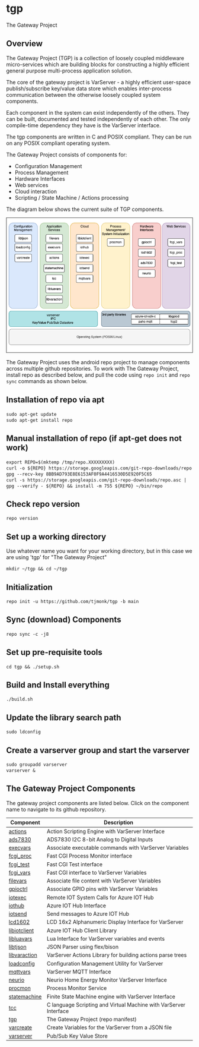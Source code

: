# tgp
The Gateway Project

## Overview

The Gateway Project (TGP) is a collection of loosely coupled middleware
micro-services which are building blocks for constructing a highly efficient
general purpose multi-process application solution.

The core of the gateway project is VarServer - a highly efficient
user-space publish/subscribe key/value data store which enables inter-process
communication between the otherwise loosely coupled system components.

Each component in the system can exist independently of the others. They
can be built, documented and tested independently of each other.  The only
compile-time dependency they have is the VarServer interface.

The tgp components are written in C and POSIX compliant.  They can be run
on any POSIX compliant operating system.

The Gateway Project consists of components for:

- Configuration Management
- Process Management
- Hardware Interfaces
- Web services
- Cloud interaction
- Scripting / State Machine / Actions processing

The diagram below shows the current suite of TGP components.

![tgp-components](tgp-components.png)

The Gateway Project uses the android repo project to manage
components across multiple github repositories.  To work with The
Gateway Project, install repo as described below, and pull the
code using `repo init` and `repo sync` commands as shown below.

## Installation of repo via apt

```
sudo apt-get update
sudo apt-get install repo
```

## Manual installation of repo (if apt-get does not work)

```
export REPO=$(mktemp /tmp/repo.XXXXXXXXX)
curl -o ${REPO} https://storage.googleapis.com/git-repo-downloads/repo
gpg --recv-key 8BB9AD793E8E6153AF0F9A4416530D5E920F5C65
curl -s https://storage.googleapis.com/git-repo-downloads/repo.asc | gpg --verify - ${REPO} && install -m 755 ${REPO} ~/bin/repo
```

## Check repo version

```
repo version
```

## Set up a working directory

Use whatever name you want for your working directory, but in this case
we are using 'tgp' for "The Gateway Project"

```
mkdir ~/tgp && cd ~/tgp
```

## Initialization

```
repo init -u https://github.com/tjmonk/tgp -b main
```

## Sync (download) Components

```
repo sync -c -j8
```

## Set up pre-requisite tools

```
cd tgp && ./setup.sh
```

## Build and Install everything

```
./build.sh
```

## Update the library search path
```
sudo ldconfig
```

## Create a varserver group and start the varserver
```
sudo groupadd varserver
varserver &
```

## The Gateway Project Components

The gateway project components are listed below. Click on the component name
to navigate to its github repository.

| Component | Description |
|---|---|
| [actions](https://github.com/tjmonk/actions) | Action Scripting Engine with VarServer Interface |
| [ads7830](https://github.com/tjmonk/ads7830) | ADS7830 I2C 8-bit Analog to Digital Inputs |
| [execvars](https://github.com/tjmonk/execvars) | Associate executable commands with VarServer Variables |
| [fcgi_proc](https://github.com/tjmonk/fcgi_proc) | Fast CGI Process Monitor interface |
| [fcgi_test](https://github.com/tjmonk/fcgi_test) | Fast CGI Test interface |
| [fcgi_vars](https://github.com/tjmonk/fcgi_vars) | Fast CGI interface to VarServer Variables |
| [filevars](https://github.com/tjmonk/filevars) | Associate file content with VarServer Variables |
| [gpioctrl](https://github.com/tjmonk/gpioctrl) | Associate GPIO pins with VarServer Variables |
| [iotexec](https://github.com/tjmonk/iotexec) | Remote IOT System Calls for Azure IOT Hub |
| [iothub](https://github.com/tjmonk/iothub) | Azure IOT Hub Interface |
| [iotsend](https://github.com/tjmonk/iotsend) | Send messages to Azure IOT Hub |
| [lcd1602](https://github.com/tjmonk/lcd1602) | LCD 16x2 Alphanumeric Display Interface for VarServer |
| [libiotclient](https://github.com/tjmonk/libiotclient) | Azure IOT Hub Client Library |
| [libluavars](https://github.com/tjmonk/libluavars) | Lua Interface for VarServer variables and events |
| [libtjson](https://github.com/tjmonk/libtjson) | JSON Parser using flex/bison |
| [libvaraction](https://github.com/tjmonk/libvaraction) | VarServer Actions Library for building actions parse trees |
| [loadconfig](https://github.com/tjmonk/loadconfig) | Configuration Management Utility for VarServer |
| [mqttvars](https://github.com/tjmonk/mqttvars) | VarServer MQTT Interface |
| [neurio](https://github.com/tjmonk/neurio) | Neurio Home Energy Monitor VarServer Interface |
| [procmon](https://github.com/tjmonk/procmon) | Process Monitor Service |
| [statemachine](https://github.com/tjmonk/statemachine) | Finite State Machine engine with VarServer Interface |
| [tcc](https://github.com/tjmonk/tcc) | C language Scripting and Virtual Machine with VarServer Interface |
| [tgp](https://github.com/tjmonk/tgp) | The Gateway Project (repo manifest) |
| [varcreate](https://github.com/tjmonk/varcreate) | Create Variables for the VarServer from a JSON file |
| [varserver](https://github.com/tjmonk/varserver) | Pub/Sub Key Value Store |



